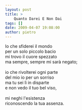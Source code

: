```yaml
---
layout: post
title: >
    Quanto Darei E Non Dai
tags: []
date: 2009-04-07 19:08:00
author: pietro
---
```

Io che sfiderei il mondo<br/>per un solo piccolo bacio<br/>mi trovo il cuore spezzato<br/>ma sempre, sempre mi sarà negato;<br/><br/>io che rivolterei ogni parte<br/>del mio io per un sorriso<br/>ma tu sei lì in disparte<br/>e non vedo il tuo bel viso,<br/><br/>mi neghi l'esistenza<br/>riconoscendo la tua assenza.
